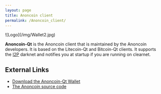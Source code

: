 ```yaml
---
layout: page
title: Anoncoin client
permalink: /Anoncoin_client/
---
```


<div class='center' markdown="1">
![Logo](/img/Wallet2.jpg)
</div>

**Anoncoin-Qt** is the Anoncoin client that is maintained by the Anoncoin developers. It is based on the Litecoin-Qt and Bitcoin-Qt clients. It supports the [I2P](/I2P) darknet and notifies you at startup if you are running on clearnet.

External Links
--------------

-   [Download the Anoncoin-Qt Wallet](/download)
-   [The Anoncoin source code](https://github.com/Anoncoin/anoncoin)
